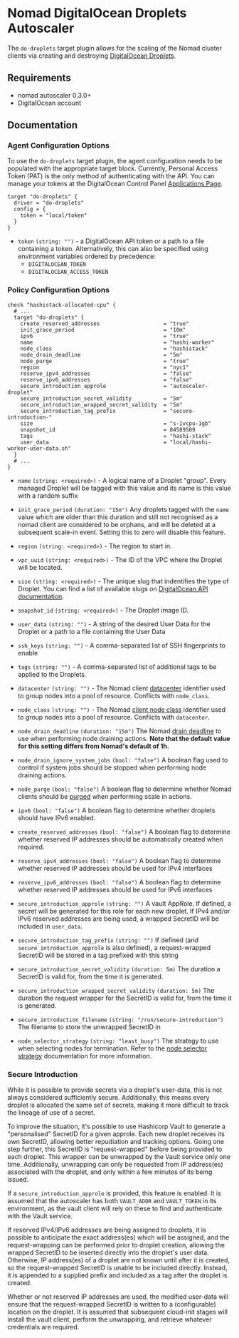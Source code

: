 # Nomad DigitalOcean Droplets Autoscaler

The `do-droplets` target plugin allows for the scaling of the Nomad cluster clients via creating and
destroying [DigitalOcean Droplets](https://www.digitalocean.com/products/droplets/).

## Requirements

- nomad autoscaler 0.3.0+
- DigitalOcean account

## Documentation

### Agent Configuration Options

To use the `do-droplets` target plugin, the agent configuration needs to be populated with the appropriate target block.
Currently, Personal Access Token (PAT) is the only method of authenticating with the API. You can manage your tokens at the DigitalOcean Control Panel [Applications Page](https://cloud.digitalocean.com/settings/applications).

```
target "do-droplets" {
  driver = "do-droplets"
  config = {
    token = "local/token"
  }
}
```

- `token` `(string: "")` - a DigitalOcean API token or a path to a file containing a token. Alternatively, this can also be specified using environment variables ordered by precedence:
  - `DIGITALOCEAN_TOKEN`
  - `DIGITALOCEAN_ACCESS_TOKEN`

### Policy Configuration Options

```hcl
check "hashistack-allocated-cpu" {
  # ...
  target "do-droplets" {
    create_reserved_addresses                    = "true"
    init_grace_period                            = "10m"
    ipv6                                         = "true"
    name                                         = "hashi-worker"
    node_class                                   = "hashistack"
    node_drain_deadline                          = "5m"
    node_purge                                   = "true"
    region                                       = "nyc1"
    reserve_ipv4_addresses                       = "false"
    reserve_ipv6_addresses                       = "false"
    secure_introduction_approle                  = "autoscaler-droplet"
    secure_introduction_secret_validity          = "5m"
    secure_introduction_wrapped_secret_validity  = "5m"
    secure_introduction_tag_prefix               = "secure-introduction-"
    size                                         = "s-1vcpu-1gb"
    snapshot_id                                  = 84589509
    tags                                         = "hashi-stack"
    user_data                                    = "local/hashi-worker-user-data.sh"
  }
  # ...
}
```

- `name` `(string: <required>)` - A logical name of a Droplet "group". Every managed Droplet will be tagged with this value and its name is this value with a random suffix

- `init_grace_period` `(duration: "15m")` Any droplets tagged with the `name` value which are older than this duration and still not recognised as a nomad client are considered to be orphans, and will be deleted at a subsequent scale-in event. Setting this to zero will disable this feature.

- `region` `(string: <required>)` - The region to start in.

- `vpc_uuid` `(string: <required>)` - The ID of the VPC where the Droplet will be located.

- `size` `(string: <required>)` - The unique slug that indentifies the type of Droplet. You can find a list of available slugs on [DigitalOcean API documentation](https://developers.digitalocean.com/documentation/v2/#list-all-sizes).

- `snapshot_id` `(string: <required>)` - The Droplet image ID.

- `user_data` `(string: "")` - A string of the desired User Data for the Droplet or a path to a file containing the User Data

- `ssh_keys` `(string: "")` - A comma-separated list of SSH fingerprints to enable

- `tags` `(string: "")` - A comma-separated list of additional tags to be applied to the Droplets.

- `datacenter` `(string: "")` - The Nomad client [datacenter](https://www.nomadproject.io/docs/configuration#datacenter)
  identifier used to group nodes into a pool of resource. Conflicts with
  `node_class`.

- `node_class` `(string: "")` - The Nomad [client node class](https://www.nomadproject.io/docs/configuration/client#node_class)
  identifier used to group nodes into a pool of resource. Conflicts with
  `datacenter`.

- `node_drain_deadline` `(duration: "15m")` The Nomad [drain deadline](https://www.nomadproject.io/api-docs/nodes#deadline) to use when performing node draining
  actions. **Note that the default value for this setting differs from Nomad's
  default of 1h.**

- `node_drain_ignore_system_jobs` `(bool: "false")` A boolean flag used to
  control if system jobs should be stopped when performing node draining
  actions.

- `node_purge` `(bool: "false")` A boolean flag to determine whether Nomad
  clients should be [purged](https://www.nomadproject.io/api-docs/nodes#purge-node) when performing scale in
  actions.

- `ipv6` `(bool: "false")` A boolean flag to determine whether droplets should have IPv6 enabled.

- `create_reserved_addresses` `(bool: "false")` A boolean flag to determine whether reserved IP addresses should be automatically created when required.

- `reserve_ipv4_addresses` `(bool: "false")` A boolean flag to determine whether reserved IP addresses should be used for IPv4 interfaces

- `reserve_ipv6_addresses` `(bool: "false")` A boolean flag to determine whether reserved IP addresses should be used for IPv6 interfaces

- `secure_introduction_approle` `(string: "")` A vault AppRole. If defined, a secret will be generated for this role for each new droplet.
  If IPv4 and/or IPv6 reserved addresses are being used, a wrapped SecretID will be included in `user_data`.

- `secure_introduction_tag_prefix` `(string: "")` If defined (and `secure_introduction_approle` is also defined), a request-wrapped SecretID will be stored in a tag prefixed with this string

- `secure_introduction_secret_validity` `(duration: 5m)` The duration a SecretID is valid for, from the time it is generated.

- `secure_introduction_wrapped_secret_validity` `(duration: 5m)` The duration the request wrapper for the SecretID is valid for, from the time it is generated.

- `secure_introduction_filename` `(string: "/run/secure-introduction")` The filename to store the unwrapped SecretID in

- `node_selector_strategy` `(string: "least_busy")` The strategy to use when
  selecting nodes for termination. Refer to the [node selector
  strategy](https://www.nomadproject.io/docs/autoscaling/internals/node-selector-strategy) documentation for more information.

### Secure Introduction

While it is possible to provide secrets via a droplet's user-data, this is not always considered sufficiently secure. Additionally, this
means every droplet is allocated the same set of secrets, making it more difficult to track the lineage of use of a secret.

To improve the situation, it's possible to use Hashicorp Vault to generate a "personalised" SecretID for a given approle. Each new droplet
receives its own SecretID, allowing better repudiation and tracking options. Going one step further, this SecretID is "request-wrapped"
before being provided to each droplet. This wrapper can be unwrapped by the Vault service only one time. Additionally, unwrapping can only
be requested from IP address(es) associated with the droplet, and only within a few minutes of its being issued.

If a `secure_introduction_approle` is provided, this feature is enabled. It is assumed that the autoscaler has both `VAULT_ADDR` and `VAULT_TOKEN`
in its environment, as the vault client will rely on these to find and authenticate with the Vault service.

If reserved IPv4/IPv6 addresses are being assigned to droplets, it is possible to anticipate the exact address(es) which will be assigned, and the
request-wrapping can be performed prior to droplet creation, allowing the wrapped SecretID to be inserted directly into the droplet's user data.
Otherwise, IP address(es) of a droplet are not known until after it is created, so the request-wrapped SecretID is unable to be included directly. Instead, it is appended to a supplied prefix and included as a tag after the droplet is created.

Whether or not reserved IP addresses are used, the modified user-data will ensure that the request-wrapped SecretID is written to a (configurable) location on the droplet. It is assumed that subsequent cloud-init stages will install the vault client, perform the unwrapping, and retrieve whatever credentials are required.
